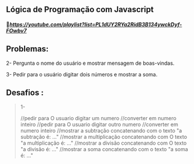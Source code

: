 ## **Lógica de Programação com Javascript** 

#### 🔗*https://youtube.com/playlist?list=PL1dUY2RYa2RidB3B134ywckDyf-FOwbv7*

## Problemas:

2- Pergunta o nome do usuário e  mostrar mensagem de boas-vindas.

3- Pedir para o usuário digitar dois números e mostrar a soma.

## Desafios :

> 1-
>
> //pedir para O usuario digitar um numero
> //converter em numero inteiro
> //pedir para O usuario digitar outro numero
> //converter em numero inteiro
> //mostrar a subtração concatenando com o texto "a subtração é: ..."
> //mostrar a multiplicação concatenando com O texto "a multiplicação é:
>  ..."
> //mostrar a divisão concatenando com O texto "a divisão é: ..."
> //mostrar a soma concatenando com o texto "a soma é: ..."
